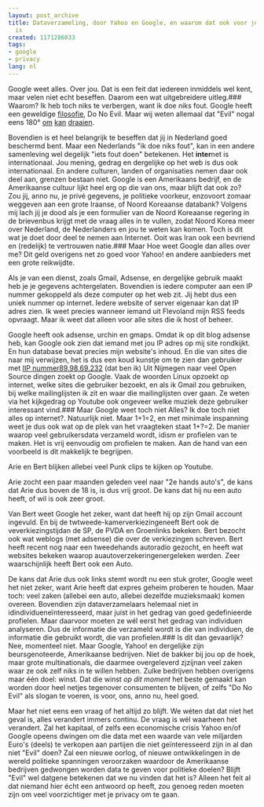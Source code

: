 ```yaml
---
layout: post_archive
title: Dataverzameling, door Yahoo en Google, en waarom dat ook voor jou belangrijk
  is
created: 1171286033
tags:
- google
- privacy
lang: nl
---
```

Google weet alles. Over jou. Dat is een feit dat iedereen inmiddels wel kent, maar velen niet echt beseffen. Daarom een wat uitgebreidere uitleg.### Waarom? Ik heb toch niks te verbergen, want ik doe niks fout.
Google heeft een geweldige [filosofie](http://www.google.com/corporate/tenthings.html), Do No Evil. Maar wij weten allemaal dat "Evil" nogal eens 180° [om](http://nl.wikipedia.org/wiki/Joden) [kan](http://nl.wikipedia.org/wiki/Bijgeloof) [draaien](http://nl.wikipedia.org/wiki/Heks_(persoon)#Heksenvervolging_in_de_Middeleeuwen).

Bovendien is et heel belangrijk te beseffen dat jij in Nederland goed beschermd bent. Maar een Nederlands  "ik doe niks fout", kan in een andere samenleving wel degelijk "iets fout doen" betekenen. Het **inter**net is internationaal. Jou mening, gedrag en dergelijke op het web is dus ook internationaal. En andere culturen, landen of organisaties nemen daar ook deel aan, grenzen bestaan niet. Google is een Amerikaans bedrijf, en de Amerikaanse cultuur lijkt heel erg op die van ons, maar blijft dat ook zo? Zou jij, anno nu, je privé gegevens, je politieke voorkeur, enzovoort zomaar weggeven aan een grote Iraanse, of Noord Koreaanse databank? Volgens mij lach jij je dood als je een formulier van de Noord Koreaanse regering in de brievenbus krijgt met de vraag alles in te vullen, zodat Noord Korea meer over Nederland, de Nederlanders en jou te weten kan komen. Toch is dit wat je doet door deel te nemen aan Internet. Ooit was  Iran ook een bevriend en (redelijk) te vertrouwen natie.### Maar Hoe weet Google dan alles over me?
Dit geld overigens net zo goed voor Yahoo! en andere aanbieders met een grote reikwijdte.

Als je van een dienst, zoals Gmail, Adsense, en dergelijke gebruik maakt heb je je gegevens achtergelaten. Bovendien is iedere computer aan een IP nummer gekoppeld als deze computer op het web zit. Jij hebt dus een uniek nummer op internet. Iedere website of server eigenaar kan dat IP adres zien. Ik weet precies wanneer iemand uit Flevoland mijn RSS feeds opvraagt. Maar ik weet dat alleen voor alle sites die ik host of beheer.

Google heeft ook adsense, urchin en gmaps. Omdat ik op dit blog adsense heb, kan Google ook zien dat iemand met jou IP adres op mij site rondkijkt. En hun database bevat precies mijn website's inhoud. En die van sites die naar mij verwijzen, het is dus een koud kunstje om te zien dan gebruiker met [IIP nummer89.98.69.232](http://whois.domaintools.com/89.98.69.232) (dat ben ik) Uit Nijmegen naar veel Open Source dingen zoekt op Google. Vaak de woorden Linux opzoekt op internet, welke sites die gebruiker bezoekt, en als ik Gmail zou gebruiken, bij welke mailinglijsten ik zit en waar die mailinglijsten over gaan. Ze weten via het kijkgedrag op Youtube ook ongeveer welke muziek deze gebruiker interessant vind.### Maar Google weet toch niet Alles? Ik doe toch niet alles op internet?.
Natuurlijk niet. Maar 1+1=2, en met minimale inspanning weet je dus ook wat op de plek van het vraagteken staat 1+?=2. De manier waarop veel gebruikersdata verzameld wordt, idism er profielen van te maken. Het is vrij eenvoudig om profielen te maken.  Aan de hand van een voorbeeld is dit makkelijk te begrijpen.

Arie en Bert blijken allebei veel Punk clips te kijken op Youtube.

Arie zocht een paar maanden geleden veel naar "2e hands auto's", de kans dat Arie dus boven de 18 is, is dus vrij groot. De kans dat hij nu een auto heeft, of wil is ook zeer groot.

Van Bert weet Google het zeker, want dat heeft hij op zijn Gmail account ingevuld. En bij de twtweede-kamerverkiezingeneeft Bert ook de veverkiezingstijdan de SP, de PVDA en Groenlinks bekeken.  Bert bezocht ook wat weblogs (met adsense) die over de verkiezingen schreven. Bert heeft recent nog naar een tweedehands autoradio gezocht, en heeft wat websites bekeken waarop auautoverzekeringenergeleken werden. Zeer waarschijnlijk heeft Bert ook een Auto.

De kans dat Arie dus ook links stemt wordt nu een stuk groter, Google weet het niet zeker, want Arie heeft dat expres geheim proberen te houden. Maar toch: veel zaken (allebei een auto, allebei dezelfde muzieksmaak) komen overeen. Bovendien zijn dataverzamelaars helemaal niet in idindividueneïnteresseerd, maar juist in het gedrag van goed gedefinieerde profielen. Maar daarvoor moeten ze wél eerst het gedrag van individuen analyseren. Dus de informatie die verzameld wordt is die van individuen, de informatie die gebruikt wordt, die van profielen.### Is dit dan gevaarlijk?
Nee, momenteel niet. Maar Google, Yahoo! en dergelijke zijn beursgenoteerde, Amerikaanse bedrijven. Niet de bakker bij jou op de hoek, maar grote multinationals, die daarmee overgeleverd zjzijnan veel zaken waar ze ook zelf niks in te willen hebben. Zulke bedrijven hebben overigens maar één doel: winst. Dat die winst _op dit moment_ het beste gemaakt kan worden door heel netjes tegenover consumenten te blijven, of zelfs "Do No Evil" als slogan te voeren, is voor, ons, anno nu, heel goed.

Maar het niet eens een vraag of het altijd zo blijft. We wéten dat dat niet het geval is, alles verandert immers continu. De vraag is wél waarheen het verandert. Zal het kapitaal, of zelfs een economische crisis Yahoo en/of Google opeens dwingen om die data met een waarde van vele miljarden Euro's (deels) te verkopen aan partijen die niet geïnteresseerd zijn in al dan niet "Evil" doen? Zal een nieuwe oorlog, of nieuwe ontwikkelingen in de wereld politieke spanningen veroorzaken waardoor de Amerikaanse bedrijven gedwongen worden data te geven voor politieke doelen? Blijft "Evil" wel datgene betekenen dat we nu vinden dat het is? Alleen het feit al dat niemand hier écht een antwoord op heeft, zou genoeg reden moeten zijn om veel voorzichtiger met je privacy om te gaan.
